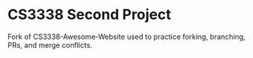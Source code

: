# CS3338 Second Project
Fork of CS3338-Awesome-Website used to practice forking, branching, PRs, and merge conflicts.
